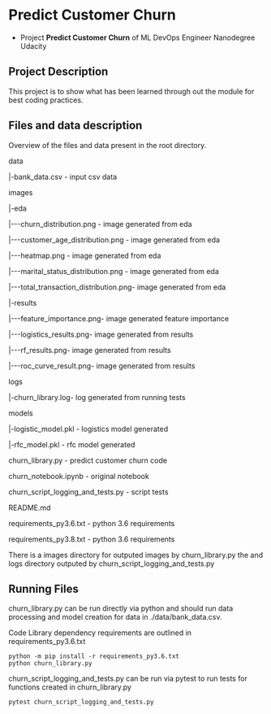 # Predict Customer Churn

- Project **Predict Customer Churn** of ML DevOps Engineer Nanodegree Udacity

## Project Description
This project is to show what has been learned through out the module for best coding practices.

## Files and data description
Overview of the files and data present in the root directory. 

data

|-bank_data.csv - input csv data

images

|-eda

|---churn_distribution.png - image generated from eda

|---customer_age_distribution.png - image generated from eda

|---heatmap.png - image generated from eda

|---marital_status_distribution.png - image generated from eda

|---total_transaction_distribution.png- image generated from eda

|-results

|---feature_importance.png- image generated feature importance

|---logistics_results.png- image generated from results

|---rf_results.png- image generated from results

|---roc_curve_result.png- image generated from results

logs

|-churn_library.log- log generated from running tests

models

|-logistic_model.pkl - logistics model generated 

|-rfc_model.pkl - rfc model generated 

churn_library.py - predict customer churn code

churn_notebook.ipynb - original notebook

churn_script_logging_and_tests.py - script tests

README.md

requirements_py3.6.txt - python 3.6 requirements

requirements_py3.8.txt - python 3.6 requirements

There is a images directory for outputed images by churn_library.py the  and logs directory outputed by churn_script_logging_and_tests.py

## Running Files

churn_library.py can be run directly via python and should run data processing and model creation for data in ./data/bank_data.csv.

Code Library dependency requirements are outlined in requirements_py3.6.txt

```
python -m pip install -r requirements_py3.6.txt
python churn_library.py
```

churn_script_logging_and_tests.py can be run via pytest to run tests for functions created in churn_library.py

```
pytest churn_script_logging_and_tests.py
```



